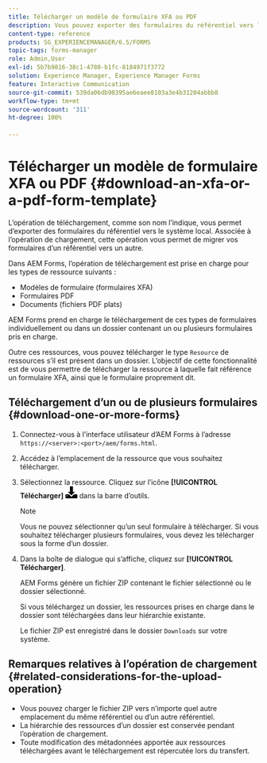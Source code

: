 ```yaml
---
title: Télécharger un modèle de formulaire XFA ou PDF
description: Vous pouvez exporter des formulaires du référentiel vers le système local et migrer les formulaires téléchargés vers le nouveau référentiel.
content-type: reference
products: SG_EXPERIENCEMANAGER/6.5/FORMS
topic-tags: forms-manager
role: Admin,User
exl-id: 5b7b9816-38c1-4780-b1fc-8184971f3772
solution: Experience Manager, Experience Manager Forms
feature: Interactive Communication
source-git-commit: 539da06db98395ae6eaee8103a3e4b31204abbb8
workflow-type: tm+mt
source-wordcount: '311'
ht-degree: 100%

---
```


# Télécharger un modèle de formulaire XFA ou PDF {#download-an-xfa-or-a-pdf-form-template}

L’opération de téléchargement, comme son nom l’indique, vous permet d’exporter des formulaires du référentiel vers le système local. Associée à l’opération de chargement, cette opération vous permet de migrer vos formulaires d’un référentiel vers un autre.

Dans AEM Forms, l’opération de téléchargement est prise en charge pour les types de ressource suivants :

* Modèles de formulaire (formulaires XFA)
* Formulaires PDF
* Documents (fichiers PDF plats)

AEM Forms prend en charge le téléchargement de ces types de formulaires individuellement ou dans un dossier contenant un ou plusieurs formulaires pris en charge.

Outre ces ressources, vous pouvez télécharger le type `Resource` de ressources s’il est présent dans un dossier. L’objectif de cette fonctionnalité est de vous permettre de télécharger la ressource à laquelle fait référence un formulaire XFA, ainsi que le formulaire proprement dit.

## Téléchargement d’un ou de plusieurs formulaires {#download-one-or-more-forms}

1. Connectez-vous à l’interface utilisateur d’AEM Forms à l’adresse `https://<server>:<port>/aem/forms.html`.

1. Accédez à l’emplacement de la ressource que vous souhaitez télécharger.

1. Sélectionnez la ressource. Cliquez sur l’icône **[!UICONTROL Télécharger]** ![aem6forms_download](assets/aem6forms_download.png) dans la barre d’outils.

   >[!NOTE]
   >
   >Vous ne pouvez sélectionner qu’un seul formulaire à télécharger. Si vous souhaitez télécharger plusieurs formulaires, vous devez les télécharger sous la forme d’un dossier.

1. Dans la boîte de dialogue qui s’affiche, cliquez sur **[!UICONTROL Télécharger]**.

   AEM Forms génère un fichier ZIP contenant le fichier sélectionné ou le dossier sélectionné.

   Si vous téléchargez un dossier, les ressources prises en charge dans le dossier sont téléchargées dans leur hiérarchie existante.

   Le fichier ZIP est enregistré dans le dossier `Downloads` sur votre système.

## Remarques relatives à l’opération de chargement {#related-considerations-for-the-upload-operation}

* Vous pouvez charger le fichier ZIP vers n’importe quel autre emplacement du même référentiel ou d’un autre référentiel.
* La hiérarchie des ressources d’un dossier est conservée pendant l’opération de chargement.
* Toute modification des métadonnées apportée aux ressources téléchargées avant le téléchargement est répercutée lors du transfert. 
